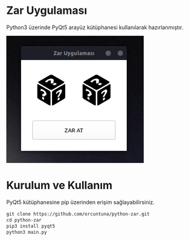 # Zar Uygulaması
Python3 üzerinde PyQt5 arayüz kütüphanesi kullanılarak hazırlanmıştır.

![Zar Uygulaması](https://github.com/orcuntuna/python-zar/blob/master/resim/uygulama.gif?raw=true)


# Kurulum ve Kullanım
PyQt5 kütüphanesine pip üzerinden erişim sağlayabilirsiniz.

	git clone https://github.com/orcuntuna/python-zar.git
	cd python-zar
	pip3 install pyqt5
	python3 main.py